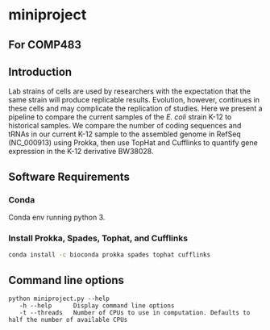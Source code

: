 # miniproject
## For COMP483  
## Introduction  
  
Lab strains of cells are used by researchers with the expectation that the same strain will produce replicable results. Evolution, however, continues in these cells and may complicate the replication of studies. Here we present a pipeline to compare the current samples of the *E. coli* strain K-12 to historical samples. We compare the number of coding sequences and tRNAs in our current K-12 sample to the assembled genome in RefSeq (NC_000913) using Prokka, then use TopHat and Cufflinks to quantify gene expression in the K-12 derivative BW38028.  
  
## Software Requirements  
### Conda  
Conda env running python 3.  

### Install Prokka, Spades, Tophat, and Cufflinks
```sh 
conda install -c bioconda prokka spades tophat cufflinks
```

## Command line options
``` 
python miniproject.py --help
   -h --help      Display command line options
   -t --threads   Number of CPUs to use in computation. Defaults to half the number of available CPUs
```
